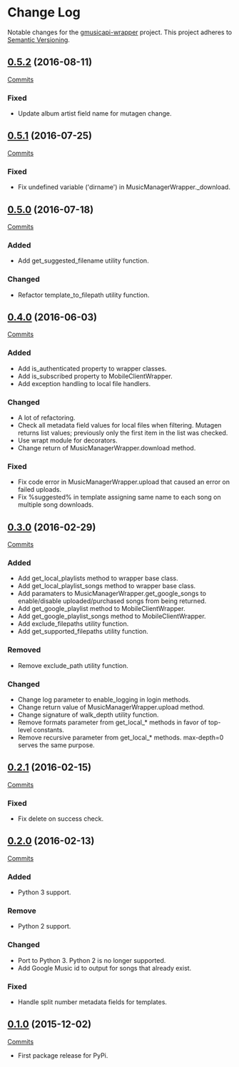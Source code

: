 # Change Log

Notable changes for the [gmusicapi-wrapper](https://github.com/thebigmunch/gmusicapi-wrapper) project. This project adheres to [Semantic Versioning](http://semver.org/).


## [0.5.2](https://github.com/thebigmunch/gmusicapi-wrapper/releases/tag/0.5.2) (2016-08-11)

[Commits](https://github.com/thebigmunch/gmusicapi-wrapper/compare/0.5.1...0.5.2)

### Fixed

* Update album artist field name for mutagen change.


## [0.5.1](https://github.com/thebigmunch/gmusicapi-wrapper/releases/tag/0.5.1) (2016-07-25)

[Commits](https://github.com/thebigmunch/gmusicapi-wrapper/compare/0.5.0...0.5.1)

### Fixed

* Fix undefined variable ('dirname') in MusicManagerWrapper._download.


## [0.5.0](https://github.com/thebigmunch/gmusicapi-wrapper/releases/tag/0.5.0) (2016-07-18)

[Commits](https://github.com/thebigmunch/gmusicapi-wrapper/compare/0.4.0...0.5.0)

### Added

* Add get_suggested_filename utility function.

### Changed

* Refactor template_to_filepath utility function.


## [0.4.0](https://github.com/thebigmunch/gmusicapi-wrapper/releases/tag/0.4.0) (2016-06-03)

[Commits](https://github.com/thebigmunch/gmusicapi-wrapper/compare/0.3.0...0.4.0)

### Added

* Add is_authenticated property to wrapper classes.
* Add is_subscribed property to MobileClientWrapper.
* Add exception handling to local file handlers.

### Changed

* A lot of refactoring.
* Check all metadata field values for local files when filtering. Mutagen returns list values; previously only the first item in the list was checked.
* Use wrapt module for decorators.
* Change return of MusicManagerWrapper.download method.

### Fixed

* Fix code error in MusicManagerWrapper.upload that caused an error on failed uploads.
* Fix %suggested% in template assigning same name to each song on multiple song downloads.


## [0.3.0](https://github.com/thebigmunch/gmusicapi-wrapper/releases/tag/0.3.0) (2016-02-29)

[Commits](https://github.com/thebigmunch/gmusicapi-wrapper/compare/0.2.1...0.3.0)

### Added

* Add get_local_playlists method to wrapper base class.
* Add get_local_playlist_songs method to wrapper base class.
* Add paramaters to MusicManagerWrapper.get_google_songs to enable/disable uploaded/purchased songs from being returned.
* Add get_google_playlist method to MobileClientWrapper.
* Add get_google_playlist_songs method to MobileClientWrapper.
* Add exclude_filepaths utility function.
* Add get_supported_filepaths utility function.

### Removed

* Remove exclude_path utility function.

### Changed

* Change log parameter to enable_logging in login methods.
* Change return value of MusicManagerWrapper.upload method.
* Change signature of walk_depth utility function.
* Remove formats parameter from get_local_* methods in favor of top-level constants.
* Remove recursive parameter from get_local_* methods. max-depth=0 serves the same purpose.


## [0.2.1](https://github.com/thebigmunch/gmusicapi-wrapper/releases/tag/0.2.1) (2016-02-15)

[Commits](https://github.com/thebigmunch/gmusicapi-wrapper/compare/0.2.0...0.2.1)

### Fixed

* Fix delete on success check.


## [0.2.0](https://github.com/thebigmunch/gmusicapi-wrapper/releases/tag/0.2.0) (2016-02-13)

[Commits](https://github.com/thebigmunch/gmusicapi-wrapper/compare/0.1.0...0.2.0)

### Added

* Python 3 support.

### Remove

* Python 2 support.

### Changed

* Port to Python 3. Python 2 is no longer supported.
* Add Google Music id to output for songs that already exist.

### Fixed

* Handle split number metadata fields for templates.


## [0.1.0](https://github.com/thebigmunch/gmusicapi-wrapper/releases/tag/0.1.0) (2015-12-02)

[Commits](https://github.com/thebigmunch/gmusicapi-wrapper/compare/ea58bb5fc797f358755d1f8280ea15a387c19fd2...0.1.0)

* First package release for PyPi.
